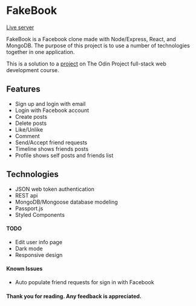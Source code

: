 # FakeBook

[Live server](https://chrisnotthere.github.io/fakebook)

FakeBook is a Facebook clone made with Node/Express, React, and MongoDB. The purpose of this project is to use a number of technologies together in one application.

This is a solution to a [project](https://www.theodinproject.com/paths/full-stack-javascript/courses/nodejs/lessons/odin-book) on The Odin Project full-stack web development course.

## Features ##
* Sign up and login with email
* Login with Facebook account
* Create posts
* Delete posts
* Like/Unlike
* Comment
* Send/Accept friend requests
* Timeline shows friends posts
* Profile shows self posts and friends list

## Technologies ##
* JSON web token authentication
* REST api
* MongoDB/Mongoose database modeling
* Passport.js
* Styled Components


#### TODO ####
* Edit user info page
* Dark mode
* Responsive design

#### Known Issues ####
* Auto populate friend requests for sign in with Facebook

#### Thank you for reading. Any feedback is appreciated. ####
